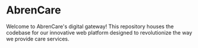 # AbrenCare
Welcome to AbrenCare's digital gateway! This repository houses the codebase for our innovative web platform designed to revolutionize the way we provide care services.
